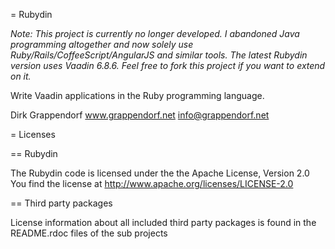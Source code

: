 = Rubydin

_Note: This project is currently no longer developed. I abandoned Java programming altogether and now solely use
Ruby/Rails/CoffeeScript/AngularJS and similar tools. The latest Rubydin version uses Vaadin 6.8.6. Feel free to fork
this project if you want to extend on it._

Write Vaadin applications in the Ruby programming language.

Dirk Grappendorf
www.grappendorf.net
info@grappendorf.net

= Licenses

== Rubydin

The Rubydin code is licensed under the the Apache License, Version 2.0
You find the license at http://www.apache.org/licenses/LICENSE-2.0

== Third party packages

License information about all included third party packages is found in
the README.rdoc files of the sub projects
